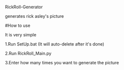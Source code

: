 RickRoll-Generator

generates rick asley's picture

#How to use

It is very simple

1.Run SetUp.bat (It will auto-delete after it's done)

2.Run RickRoll_Main.py

3.Enter how many times you want to generate the picture

